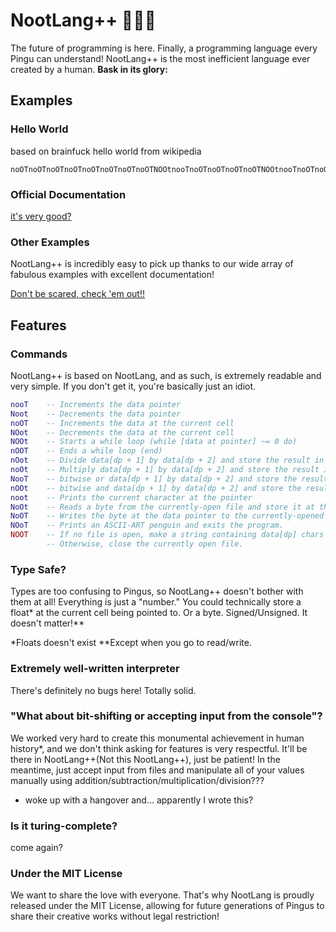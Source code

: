 # NootLang++ 🐧🐧🐧
The future of programming is here. Finally, a programming language every Pingu can understand!
NootLang++ is the most inefficient language ever created by a human. **Bask in its glory:**

## Examples
### Hello World
based on brainfuck hello world from wikipedia
```
noOTnoOTnoOTnoOTnoOTnoOTnoOTnoOTNOOtnooTnoOTnoOTnoOTnoOTNOOtnooTnoOTnoOTnooTnoOTnoOTnoOTnooTnoOTnoOTnoOTnooTnoOTNootNootNootNootNOotnOOTnooTnoOTnooTnoOTnooTNOotnooTnooTnoOTNOOtNootnOOTNootNOotnOOTnooTnooTnootnooTNOotNOotNOotnootnoOTnoOTnoOTnoOTnoOTnoOTnoOTnootnootnoOTnoOTnoOTnootnooTnooTnootNootNOotnootNootnootnoOTnoOTnoOTnootNOotNOotNOotNOotNOotNOotnootNOotNOotNOotNOotNOotNOotNOotNOotnootnooTnooTnoOTnootnooTnoOTnoOTnoot
```

### Official Documentation
[it's very good?](https://youtu.be/ygVWpw34cvQ)

### Other Examples
NootLang++ is incredibly easy to pick up thanks to our wide array of fabulous examples with excellent documentation!

[Don't be scared, check 'em out!!](examples)

## Features

### Commands
NootLang++ is based on NootLang, and as such, is extremely readable and very simple. If you don't get it, you're basically just an idiot.

```lua
nooT	-- Increments the data pointer
Noot	-- Decrements the data pointer
noOT	-- Increments the data at the current cell
NOot	-- Decrements the data at the current cell
NOOt	-- Starts a while loop (while [data at pointer] ~= 0 do)
nOOT	-- Ends a while loop (end)
nOot	-- Divide data[dp + 1] by data[dp + 2] and store the result in data[dp]
noOt	-- Multiply data[dp + 1] by data[dp + 2] and store the result in data[dp]
NooT	-- bitwise or data[dp + 1] by data[dp + 2] and store the result in data[dp]
nOOt	-- bitwise and data[dp + 1] by data[dp + 2] and store the result in data[dp]
noot	-- Prints the current character at the pointer
NoOt	-- Reads a byte from the currently-open file and store it at the data pointer.
NoOT	-- Writes the byte at the data pointer to the currently-opened file.
NOoT	-- Prints an ASCII-ART penguin and exits the program.
NOOT	-- If no file is open, make a string containing data[dp] chars starting from data[dp + 1] and open the file at that path. (The data pointer ends up at the end of the string)
		-- Otherwise, close the currently open file.
```

### Type Safe?
Types are too confusing to Pingus, so NootLang++ doesn't bother with them at all!
Everything is just a "number." You could technically store a float* at the current cell being pointed to. Or a byte. Signed/Unsigned. It doesn't matter!**

*Floats doesn't exist
**Except when you go to read/write.

### Extremely well-written interpreter
There's definitely no bugs here! Totally solid.

### "What about bit-shifting or accepting input from the console"?
We worked very hard to create this monumental achievement in human history*, and we don't think asking for features is very respectful. It'll be there in NootLang++(Not this NootLang++), just be patient!
In the meantime, just accept input from files and manipulate all of your values manually using addition/subtraction/multiplication/division???

* woke up with a hangover and... apparently I wrote this?

### Is it turing-complete?
come again?

### Under the MIT License
We want to share the love with everyone. That's why NootLang is proudly released under the MIT License, allowing for future generations of Pingus to share their creative works without legal restriction!